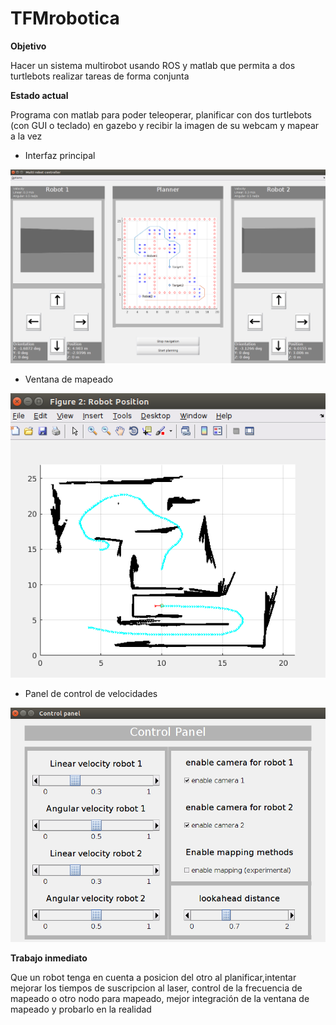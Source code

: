 # TFMrobotica

**Objetivo**

Hacer un sistema multirobot usando ROS y matlab que permita a dos turtlebots realizar tareas de forma conjunta

**Estado actual**

Programa con matlab para poder teleoperar, planificar con dos turtlebots (con GUI o teclado) en gazebo y recibir la imagen de su webcam y mapear a la vez

- Interfaz principal

![alt text](https://github.com/err8029/TFMrobotica/blob/master/main_GUI.png)

- Ventana de mapeado

![alt text](https://github.com/err8029/TFMrobotica/blob/master/mapping_GUI.png)

- Panel de control de velocidades

![alt text](https://github.com/err8029/TFMrobotica/blob/master/GUI_control.png)

**Trabajo inmediato**

Que un robot tenga en cuenta a posicion del otro al planificar,intentar mejorar los tiempos de suscripcion al laser,  control de la frecuencia de mapeado o otro nodo para mapeado, mejor integración de la ventana de mapeado y probarlo en la realidad
